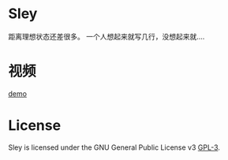 # Sley

距离理想状态还差很多。
一个人想起来就写几行，没想起来就....


# 视频
[demo](http://www.tudou.com/programs/view/eZKgn3ubx8s/)


# License

Sley is licensed under the GNU General Public License v3 [GPL-3](http://www.gnu.org/copyleft/gpl.html).